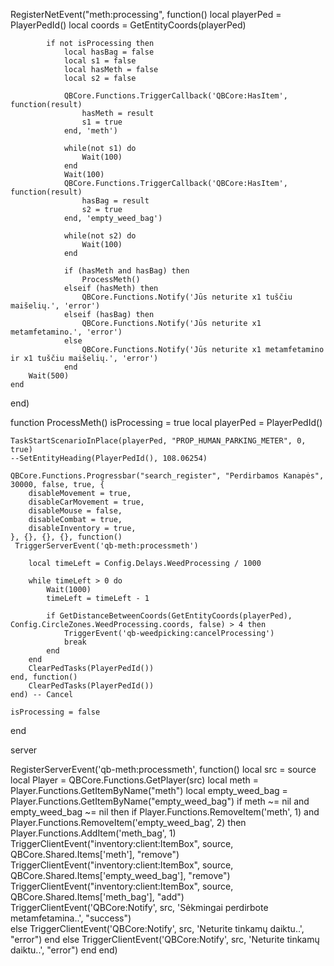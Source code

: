 RegisterNetEvent("meth:processing", function()
		local playerPed = PlayerPedId()
		local coords = GetEntityCoords(playerPed)



			if not isProcessing then
				local hasBag = false
				local s1 = false
				local hasMeth = false
				local s2 = false

				QBCore.Functions.TriggerCallback('QBCore:HasItem', function(result)
					hasMeth = result
					s1 = true
				end, 'meth')

				while(not s1) do
					Wait(100)
				end
				Wait(100)
				QBCore.Functions.TriggerCallback('QBCore:HasItem', function(result)
					hasBag = result
					s2 = true
				end, 'empty_weed_bag')

				while(not s2) do
					Wait(100)
				end

				if (hasMeth and hasBag) then
					ProcessMeth()
				elseif (hasMeth) then
					QBCore.Functions.Notify('Jūs neturite x1 tuščiu maišelių.', 'error')
				elseif (hasBag) then
					QBCore.Functions.Notify('Jūs neturite x1 metamfetamino.', 'error')
				else
					QBCore.Functions.Notify('Jūs neturite x1 metamfetamino ir x1 tuščiu maišelių.', 'error')
				end
		Wait(500)
    end
end)

function ProcessMeth()
	isProcessing = true
	local playerPed = PlayerPedId()

	TaskStartScenarioInPlace(playerPed, "PROP_HUMAN_PARKING_METER", 0, true)
	--SetEntityHeading(PlayerPedId(), 108.06254)

	QBCore.Functions.Progressbar("search_register", "Perdirbamos Kanapės", 30000, false, true, {
		disableMovement = true,
		disableCarMovement = true,
		disableMouse = false,
		disableCombat = true,
		disableInventory = true,
	}, {}, {}, {}, function()
	 TriggerServerEvent('qb-meth:processmeth')

		local timeLeft = Config.Delays.WeedProcessing / 1000

		while timeLeft > 0 do
			Wait(1000)
			timeLeft = timeLeft - 1

			if GetDistanceBetweenCoords(GetEntityCoords(playerPed), Config.CircleZones.WeedProcessing.coords, false) > 4 then
				TriggerEvent('qb-weedpicking:cancelProcessing')
				break
			end
		end
		ClearPedTasks(PlayerPedId())
	end, function()
		ClearPedTasks(PlayerPedId())
	end) -- Cancel

	isProcessing = false
end

server

RegisterServerEvent('qb-meth:processmeth', function()
    local src = source
    local Player = QBCore.Functions.GetPlayer(src)
    local meth = Player.Functions.GetItemByName("meth")
    local empty_weed_bag = Player.Functions.GetItemByName("empty_weed_bag")
    if meth ~= nil and empty_weed_bag ~= nil then
        if Player.Functions.RemoveItem('meth', 1) and Player.Functions.RemoveItem('empty_weed_bag', 2) then
            Player.Functions.AddItem('meth_bag', 1)
            TriggerClientEvent("inventory:client:ItemBox", source, QBCore.Shared.Items['meth'], "remove")
            TriggerClientEvent("inventory:client:ItemBox", source, QBCore.Shared.Items['empty_weed_bag'], "remove")
            TriggerClientEvent("inventory:client:ItemBox", source, QBCore.Shared.Items['meth_bag'], "add")
            TriggerClientEvent('QBCore:Notify', src, 'Sėkmingai perdirbote metamfetamina..', "success")  
        else
            TriggerClientEvent('QBCore:Notify', src, 'Neturite tinkamų daiktu..', "error") 
        end
    else
        TriggerClientEvent('QBCore:Notify', src, 'Neturite tinkamų daiktu..', "error") 
    end
end)

